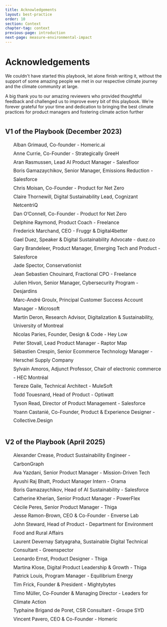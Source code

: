 ```yaml
---
title: Acknowledgements
layout: best-practice
order: 10
section: Context
chapter-tag: context
previous-page: introduction
next-page: measure-environmental-impact
---
```


# Acknowledgements


We couldn't have started this playbook, let alone finish writing it, without the support of some amazing people we met in our respective climate journey and the climate community at large.

A big thank you to our amazing reviewers who provided thoughtful feedback and challenged us to improve every bit of this playbook. We’re forever grateful for your time and dedication to bringing the best climate practices for product managers and fostering climate action further

<h2 style="text-align:left;margin-top:2em">V1 of the Playbook (December 2023)</h2>

<ul style="list-style:none;text-align:left;font-size:1.1em;margin-left:0;line-height:1.8em">
  <li>Alban Grimaud, Co-founder - Homeric.ai</li>
  <li>Anne Currie, Co-Founder - Strategically GreeH</li>
  <li>Aran Rasmussen, Lead AI Product Manager - Salesfloor</li>
  <li>Boris Gamazaychikov, Senior Manager, Emissions Reduction - Salesforce</li>
  <li>Chris Moisan, Co-Founder - Product for Net Zero</li>
  <li>Claire Thornewill, Digital Sustainability Lead, Cognizant NetcentriQ</li>
  <li>Dan O’Connell, Co-Founder - Product for Net Zero</li>
  <li>Delphine Raymond, Product Coach - Freelance</li>
  <li>Frederick Marchand, CEO - Fruggr & Digital4better</li>
  <li>Gael Duez, Speaker & Digital Sustainability Advocate - duez.co</li>
  <li>Gary Brandeleer, Product Manager, Emerging Tech and Product - Salesforce</li>
  <li>Jade Spector, Conservationist</li>
  <li>Jean Sebastien Chouinard, Fractional CPO - Freelance</li>
  <li>Julien Hivon, Senior Manager, Cybersecurity Program - Desjardins</li>
  <li>Marc-André Groulx, Principal Customer Success Account Manager - Microsoft</li>
  <li>Martin Deron, Research Advisor, Digitalization & Sustainability, University of Montreal</li>
  <li>Nicolas Paries, Founder, Design & Code - Hey Low</li>
  <li>Peter Stovall, Lead Product Manager - Raptor Map</li>
  <li>Sébastien Crespin, Senior Ecommerce Technology Manager - Herschel Supply Company</li>
  <li>Sylvain Amoros, Adjunct Professor, Chair of electronic commerce - HEC Montréal</li>
  <li>Tereze Gaile, Technical Architect - MuleSoft</li>
  <li>Todd Touesnard, Head of Product - Optiwatt</li>
  <li>Tyson Read, Director of Product Management - Salesforce</li>
  <li>Yoann Castanié, Co-Founder, Product & Experience Designer - Collective.Design</li>
</ul>

<h2 style="text-align:left;margin-top:2em">V2 of the Playbook (April 2025)</h2>

<ul style="list-style:none;text-align:left;font-size:1.1em;margin-left:0;line-height:1.8em">
  <li>Alexander Crease, Product Sustainability Engineer - CarbonGraph</li>
  <li>Ava Yazdani, Senior Product Manager - Mission-Driven Tech</li>
  <li>Ayushi Raj Bhatt, Product Manager Intern - Orama</li>
  <li>Boris Gamazaychikov, Head of AI Sustainability - Salesforce</li>
  <li>Catherine Kherian, Senior Product Manager - PowerFlex</li>
  <li>Cécile Peres, Senior Product Manager - Thiga</li>
  <li>Jesse Ramon-Brown, CEO & Co-Founder - Enverse Lab</li>
  <li>John Steward, Head of Product - Department for Environment Food and Rural Affairs</li>
  <li>Laurent Devernay Satyagraha, Sustainable Digital Technical Consultant - Greenspector</li>
  <li>Leonardo Ernst, Product Designer - Thiga</li>
  <li>Martina Klose, Digital Product Leadership & Growth - Thiga</li>
  <li>Patrick Louis, Program Manager - Equilibrium Energy</li>
  <li>Tim Frick, Founder & President - Mightybytes</li>
  <li>Timo Müller, Co-Founder & Managing Director - Leaders for Climate Action</li>
  <li>Typhaine Brigand de Poret, CSR Consultant - Groupe SYD</li>
  <li>Vincent Pavero, CEO & Co-Founder - Homeric</li>
</ul>
